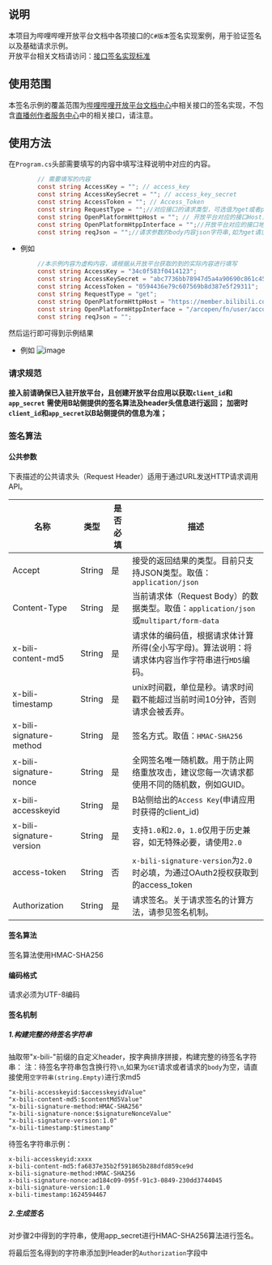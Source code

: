 ## 说明 
本项目为哔哩哔哩开放平台文档中各项接口的`C#版本`签名实现案例，用于验证签名以及基础请求示例。  
开放平台相关文档请访问：[接口签名实现标准](https://open.bilibili.com/doc/4/8673959e-f7bb-56e6-6e68-d225f971b81b)

## 使用范围
本签名示例的覆盖范围为[哔哩哔哩开放平台文档中心](https://open.bilibili.com/doc)中相关接口的签名实现，不包含[直播创作者服务中心](https://open-live.bilibili.com/document/bdb1a8e5-a675-5bfe-41a9-7a7163f75dbf#h1-u5E73u53F0u4ECBu7ECD)中的相关接口，请注意。

## 使用方法
在`Program.cs`头部需要填写的内容中填写注释说明中对应的内容。
```C#
        // 需要填写的内容
        const string AccessKey = ""; // access_key
        const string AccessKeySecret = ""; // access_key_secret    
        const string AccessToken = ""; // Access_Token  
        const string RequestType = "";//对应接口的请求类型，可选值为get或者post
        const string OpenPlatformHttpHost = ""; // 开放平台对应的接口Host，例如接口地址为https://member.bilibili.com/arcopen/fn/user/account/info，则此处填写"https://member.bilibili.com"
        const string OpenPlatformHtppInterface = "";//开放平台对应的接口地址，例如接口地址为https://member.bilibili.com/arcopen/fn/user/account/info，则此处填写"/arcopen/fn/user/account/info"
        const string reqJson = "";//请求参数的body内容json字符串,如为get请求或者求参数为空则填写空字符串
```

- 例如
```C#
        //本示例内容为虚构内容，请根据从开放平台获取的到的实际内容进行填写
        const string AccessKey = "34c0f583f0414123";
        const string AccessKeySecret = "abc7736bb78947d5a4a90690c861c456"; 
        const string AccessToken = "0594436e79c607569b8d387e5f29311";
        const string RequestType = "get";
        const string OpenPlatformHttpHost = "https://member.bilibili.com"; 
        const string OpenPlatformHtppInterface = "/arcopen/fn/user/account/info";
        const string reqJson = "";
```

然后运行即可得到示例结果
- 例如
![image](https://github.com/user-attachments/assets/ce8d803f-c0b5-438e-ab20-c2812c6023bd)


### 请求规范
**接入前请确保已入驻开放平台，且创建开放平台应用以获取`client_id`和`app_secret`**
**需使用B站侧提供的签名算法及header头信息进行返回；**
**加密时`client_id`和`app_secret`以B站侧提供的信息为准；**



### 签名算法

#### 公共参数

下表描述的公共请求头（Request Header）适用于通过URL发送HTTP请求调用API。

| **名称**                 | **类型** | **是否必填** | **描述**                                                     |
| ------------------------ | -------- | ------------ | ------------------------------------------------------------ |
| Accept                   | String   | 是           | 接受的返回结果的类型。目前只支持JSON类型。取值：`application/json` |
| Content-Type             | String   | 是           | 当前请求体（Request Body）的数据类型。取值：`application/json`或`multipart/form-data` |
| x-bili-content-md5       | String   | 是           | 请求体的编码值，根据请求体计算所得(全小写字母)。算法说明：将请求体内容当作字符串进行`MD5`编码。 |
| x-bili-timestamp         | String   | 是           | unix时间戳，单位是秒。请求时间戳不能超过当前时间10分钟，否则请求会被丢弃。 |
| x-bili-signature-method  | String   | 是           | 签名方式。取值：`HMAC-SHA256`                                |
| x-bili-signature-nonce   | String   | 是           | 全网签名唯一随机数。用于防止网络重放攻击，建议您每一次请求都使用不同的随机数，例如GUID。 |
| x-bili-accesskeyid       | String   | 是           | B站侧给出的`Access Key`(申请应用时获得的client_id)                                        |
| x-bili-signature-version | String   | 是           | 支持`1.0`和`2.0`，`1.0`仅用于历史兼容，如无特殊必要，请使用`2.0` |
|access-token|String|否|`x-bili-signature-version`为`2.0`时必填，为通过OAuth2授权获取到的access_token|
| Authorization            | String   | 是           | 请求签名。关于请求签名的计算方法，请参见签名机制。           |

#### 签名算法

签名算法使用HMAC-SHA256



#### 编码格式

请求必须为UTF-8编码



#### 签名机制

##### 1.构建完整的待签名字符串

抽取带"x-bili-"前缀的自定义header，按字典排序拼接，构建完整的待签名字符串：
注：待签名字符串包含换行符`\n`,如果为`GET`请求或者请求的`body`为空，请直接使用`空字符串(string.Empty)`进行求md5

```Plain-text
"x-bili-accesskeyid:$accesskeyidValue"
"x-bili-content-md5:$contentMd5Value"
"x-bili-signature-method:HMAC-SHA256"
"x-bili-signature-nonce:$signatureNonceValue"
"x-bili-signature-version:1.0"
"x-bili-timestamp:$timestamp"
```

待签名字符串示例：

```Plain-text
x-bili-accesskeyid:xxxx
x-bili-content-md5:fa6837e35b2f591865b288dfd859ce9d
x-bili-signature-method:HMAC-SHA256
x-bili-signature-nonce:ad184c09-095f-91c3-0849-230dd3744045
x-bili-signature-version:1.0
x-bili-timestamp:1624594467
```



##### 2.生成签名

对步骤2中得到的字符串，使用app_secret进行HMAC-SHA256算法进行签名。

将最后签名得到的字符串添加到Header的`Authorization`字段中

